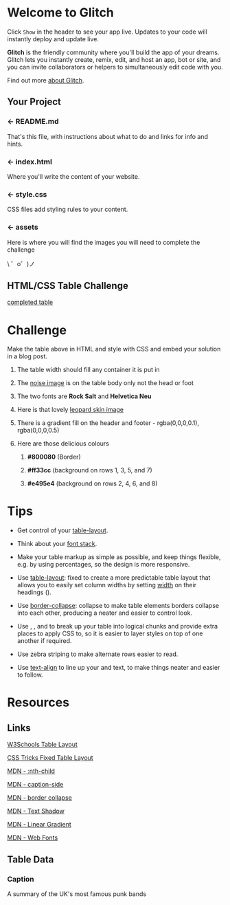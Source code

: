 Welcome to Glitch
=================

Click `Show` in the header to see your app live. Updates to your code will instantly deploy and update live.

**Glitch** is the friendly community where you'll build the app of your dreams. Glitch lets you instantly create, remix, edit, and host an app, bot or site, and you can invite collaborators or helpers to simultaneously edit code with you.

Find out more [about Glitch](https://glitch.com/about).


Your Project
------------

### ← README.md

That's this file, with instructions about what to do and links for info and hints.

### ← index.html

Where you'll write the content of your website. 

### ← style.css

CSS files add styling rules to your content.

### ← assets

Here is where you will find the images you will need to complete the challenge


\ ゜o゜)ノ

HTML/CSS Table Challenge
-------------------------

[completed table](/assets/image_0.png)



# Challenge

Make the table above in HTML and style with CSS and embed your solution in a blog post. 

1. The table width should fill any container it is put in

2. The [noise image](/assets/noise.png) is on the table body only not the head or foot

3. The two fonts are **Rock Salt** and **Helvetica Neu**

4. Here is that lovely [leopard skin image](/assets/leopardskin.jpg )

5. There is a gradient fill on the header and footer - rgba(0,0,0,0.1),  rgba(0,0,0,0.5)

6. Here are those delicious colours

    1. **#800080** (Border)

    2. **#ff33cc** (background on rows 1, 3, 5, and 7)

    3. **#e495e4** (background on rows 2, 4, 6, and 8)

# Tips

* Get control of your [table-layout](https://developer.mozilla.org/en-US/docs/Web/CSS/table-layout).

* Think about your [font stack](https://www.thoughtco.com/font-stack-definition-3467414).

* Make your table markup as simple as possible, and keep things flexible, e.g. by using percentages, so the design is more responsive.

* Use [table-layout](https://developer.mozilla.org/en-US/docs/Web/CSS/table-layout): fixed to create a more predictable table layout that allows you to easily set column widths by setting [width](https://developer.mozilla.org/en-US/docs/Web/CSS/width) on their headings ([<th>](https://developer.mozilla.org/en-US/docs/Web/HTML/Element/th)).

* Use [border-collapse](https://developer.mozilla.org/en-US/docs/Web/CSS/border-collapse): collapse to make table elements borders collapse into each other, producing a neater and easier to control look.

* Use [<thead>](https://developer.mozilla.org/en-US/docs/Web/HTML/Element/thead), [<tbody>](https://developer.mozilla.org/en-US/docs/Web/HTML/Element/tbody), and [<tfoot>](https://developer.mozilla.org/en-US/docs/Web/HTML/Element/tfoot) to break up your table into logical chunks and provide extra places to apply CSS to, so it is easier to layer styles on top of one another if required.

* Use zebra striping to make alternate rows easier to read.

* Use [text-align](https://developer.mozilla.org/en-US/docs/Web/CSS/text-align) to line up your [<th>](https://developer.mozilla.org/en-US/docs/Web/HTML/Element/th) and [<td>](https://developer.mozilla.org/en-US/docs/Web/HTML/Element/td) text, to make things neater and easier to follow.

# Resources

## Links

[W3Schools Table Layout](https://www.w3schools.com/cssref/pr_tab_table-layout.asp)

[CSS Tricks Fixed Table Layout](https://css-tricks.com/fixing-tables-long-strings/)

[MDN - :nth-child](https://developer.mozilla.org/en-US/docs/Web/CSS/:nth-child) 

[MDN - caption-side](https://developer.mozilla.org/en-US/docs/Web/CSS/caption-side)

[MDN - border collapse](https://developer.mozilla.org/en-US/docs/Web/CSS/border-collapse)

[MDN - Text Shadow](https://developer.mozilla.org/en-US/docs/Web/CSS/text-shadow)  

[MDN - Linear Gradient](https://developer.mozilla.org/en-US/docs/Web/CSS/linear-gradient)

[MDN - Web Fonts](https://developer.mozilla.org/en-US/docs/Learn/CSS/Styling_text/Web_fonts)

## Table Data

### Caption

A summary of the UK's most famous punk bands